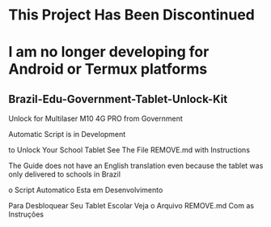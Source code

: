 # This Project Has Been Discontinued
# I am no longer developing for Android or Termux platforms

## Brazil-Edu-Government-Tablet-Unlock-Kit
Unlock for Multilaser M10 4G PRO from Government

Automatic Script is in Development

to Unlock Your School Tablet See The File REMOVE.md with Instructions

The Guide does not have an English translation even because the tablet was only delivered to schools in Brazil


o Script Automatico Esta em Desenvolvimento

Para Desbloquear Seu Tablet Escolar Veja o Arquivo REMOVE.md Com as Instruções
